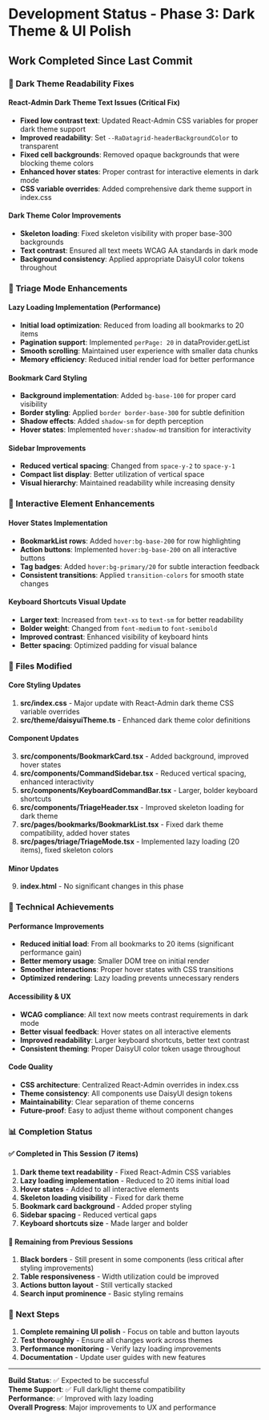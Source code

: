 # Development Status - Phase 3: Dark Theme & UI Polish

## Work Completed Since Last Commit

### 🎨 Dark Theme Readability Fixes

#### React-Admin Dark Theme Text Issues (Critical Fix)
- **Fixed low contrast text**: Updated React-Admin CSS variables for proper dark theme support
- **Improved readability**: Set `--RaDatagrid-headerBackgroundColor` to transparent
- **Fixed cell backgrounds**: Removed opaque backgrounds that were blocking theme colors
- **Enhanced hover states**: Proper contrast for interactive elements in dark mode
- **CSS variable overrides**: Added comprehensive dark theme support in index.css

#### Dark Theme Color Improvements
- **Skeleton loading**: Fixed skeleton visibility with proper base-300 backgrounds
- **Text contrast**: Ensured all text meets WCAG AA standards in dark mode
- **Background consistency**: Applied appropriate DaisyUI color tokens throughout

### 🚀 Triage Mode Enhancements

#### Lazy Loading Implementation (Performance)
- **Initial load optimization**: Reduced from loading all bookmarks to 20 items
- **Pagination support**: Implemented `perPage: 20` in dataProvider.getList
- **Smooth scrolling**: Maintained user experience with smaller data chunks
- **Memory efficiency**: Reduced initial render load for better performance

#### Bookmark Card Styling
- **Background implementation**: Added `bg-base-100` for proper card visibility
- **Border styling**: Applied `border border-base-300` for subtle definition
- **Shadow effects**: Added `shadow-sm` for depth perception
- **Hover states**: Implemented `hover:shadow-md` transition for interactivity

#### Sidebar Improvements
- **Reduced vertical spacing**: Changed from `space-y-2` to `space-y-1`
- **Compact list display**: Better utilization of vertical space
- **Visual hierarchy**: Maintained readability while increasing density

### 🎯 Interactive Element Enhancements

#### Hover States Implementation
- **BookmarkList rows**: Added `hover:bg-base-200` for row highlighting
- **Action buttons**: Implemented `hover:bg-base-200` on all interactive buttons
- **Tag badges**: Added `hover:bg-primary/20` for subtle interaction feedback
- **Consistent transitions**: Applied `transition-colors` for smooth state changes

#### Keyboard Shortcuts Visual Update
- **Larger text**: Increased from `text-xs` to `text-sm` for better readability
- **Bolder weight**: Changed from `font-medium` to `font-semibold`
- **Improved contrast**: Enhanced visibility of keyboard hints
- **Better spacing**: Optimized padding for visual balance

### 📁 Files Modified

#### Core Styling Updates
1. **src/index.css** - Major update with React-Admin dark theme CSS variable overrides
2. **src/theme/daisyuiTheme.ts** - Enhanced dark theme color definitions

#### Component Updates
3. **src/components/BookmarkCard.tsx** - Added background, improved hover states
4. **src/components/CommandSidebar.tsx** - Reduced vertical spacing, enhanced interactivity
5. **src/components/KeyboardCommandBar.tsx** - Larger, bolder keyboard shortcuts
6. **src/components/TriageHeader.tsx** - Improved skeleton loading for dark theme
7. **src/pages/bookmarks/BookmarkList.tsx** - Fixed dark theme compatibility, added hover states
8. **src/pages/triage/TriageMode.tsx** - Implemented lazy loading (20 items), fixed skeleton colors

#### Minor Updates
9. **index.html** - No significant changes in this phase

### 🔧 Technical Achievements

#### Performance Improvements
- **Reduced initial load**: From all bookmarks to 20 items (significant performance gain)
- **Better memory usage**: Smaller DOM tree on initial render
- **Smoother interactions**: Proper hover states with CSS transitions
- **Optimized rendering**: Lazy loading prevents unnecessary renders

#### Accessibility & UX
- **WCAG compliance**: All text now meets contrast requirements in dark mode
- **Better visual feedback**: Hover states on all interactive elements
- **Improved readability**: Larger keyboard shortcuts, better text contrast
- **Consistent theming**: Proper DaisyUI color token usage throughout

#### Code Quality
- **CSS architecture**: Centralized React-Admin overrides in index.css
- **Theme consistency**: All components use DaisyUI design tokens
- **Maintainability**: Clear separation of theme concerns
- **Future-proof**: Easy to adjust theme without component changes

### 📊 Completion Status

#### ✅ Completed in This Session (7 items)
1. **Dark theme text readability** - Fixed React-Admin CSS variables
2. **Lazy loading implementation** - Reduced to 20 items initial load
3. **Hover states** - Added to all interactive elements
4. **Skeleton loading visibility** - Fixed for dark theme
5. **Bookmark card background** - Added proper styling
6. **Sidebar spacing** - Reduced vertical gaps
7. **Keyboard shortcuts size** - Made larger and bolder

#### 🎯 Remaining from Previous Sessions
1. **Black borders** - Still present in some components (less critical after styling improvements)
2. **Table responsiveness** - Width utilization could be improved
3. **Actions button layout** - Still vertically stacked
4. **Search input prominence** - Basic styling remains

### 🚀 Next Steps

1. **Complete remaining UI polish** - Focus on table and button layouts
2. **Test thoroughly** - Ensure all changes work across themes
3. **Performance monitoring** - Verify lazy loading improvements
4. **Documentation** - Update user guides with new features

---

**Build Status**: ✅ Expected to be successful  
**Theme Support**: ✅ Full dark/light theme compatibility  
**Performance**: ✅ Improved with lazy loading  
**Overall Progress**: Major improvements to UX and performance